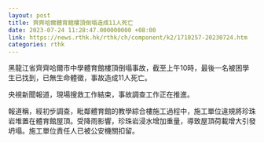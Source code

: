 ```yaml
---
layout: post
title: 齊齊哈爾體育館樓頂倒塌造成11人死亡
date: 2023-07-24 11:28:47.000000000 +08:00
link: https://news.rthk.hk/rthk/ch/component/k2/1710257-20230724.htm
categories: rthk
---
```


黑龍江省齊齊哈爾市中學體育館樓頂倒塌事故，截至上午10時，最後一名被困學生已找到，已無生命體徵，事故造成11人死亡。

央視新聞報道，現場搜救工作結束，事故調查工作正在推進。

報道稱，經初步調查，毗鄰體育館的教學綜合樓施工過程中，施工單位違規將珍珠岩堆置在體育館屋頂。受降雨影響，珍珠岩浸水增加重量，導致屋頂荷載增大引發坍塌。施工單位責任人已被公安機關扣留。
